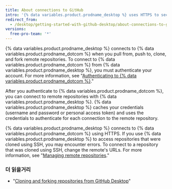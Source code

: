 ```yaml
---
title: About connections to GitHub
intro: '{% data variables.product.prodname_desktop %} uses HTTPS to securely exchange data with {% data variables.product.prodname_dotcom %}.'
redirect_from:
  - /desktop/getting-started-with-github-desktop/about-connections-to-github
versions:
  free-pro-team: '*'
---
```


{% data variables.product.prodname_desktop %} connects to {% data variables.product.prodname_dotcom %} when you pull from, push to, clone, and fork remote repositories. To connect to {% data variables.product.prodname_dotcom %} from {% data variables.product.prodname_desktop %}, you must authenticate your account. For more information, see "[Authenticating to {% data variables.product.prodname_dotcom %}](/desktop/getting-started-with-github-desktop/authenticating-to-github)."

After you authenticate to {% data variables.product.prodname_dotcom %}, you can connect to remote repositories with {% data variables.product.prodname_desktop %}. {% data variables.product.prodname_desktop %} caches your credentials (username and password or personal access token) and uses the credentials to authenticate for each connection to the remote repository.

{% data variables.product.prodname_desktop %} connects to {% data variables.product.prodname_dotcom %} using HTTPS. If you use {% data variables.product.prodname_desktop %} to access repositories that were cloned using SSH, you may encounter errors. To connect to a repository that was cloned using SSH, change the remote's URLs. For more information, see "[Managing remote repositories](/github/getting-started-with-github/managing-remote-repositories)."

### 더 읽을거리
- "[Cloning and forking repositories from GitHub Desktop](/desktop/contributing-and-collaborating-using-github-desktop/cloning-and-forking-repositories-from-github-desktop)"
